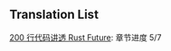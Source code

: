 ## Translation List
[200 行代码讲透 Rust Future](https://github.com/wyfcyx/osnotes/blob/master/Rust/future-in-200-lines.md): 章节进度 5/7
